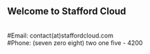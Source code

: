 ## Welcome to Stafford Cloud
<br>
#Email: contact(at)staffordcloud.com
<br>
#Phone: (seven zero eight) two one five - 4200